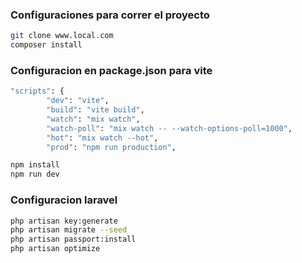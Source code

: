 ### Configuraciones para correr el proyecto
```sh
git clone www.local.com
composer install
```

### Configuracion en package.json para vite
```sh
"scripts": {
        "dev": "vite",
        "build": "vite build",
        "watch": "mix watch",
        "watch-poll": "mix watch -- --watch-options-poll=1000",
        "hot": "mix watch --hot",
        "prod": "npm run production",
```

```sh
npm install
npm run dev
```

### Configuracion laravel
```sh
php artisan key:generate
php artisan migrate --seed
php artisan passport:install
php artisan optimize
```
